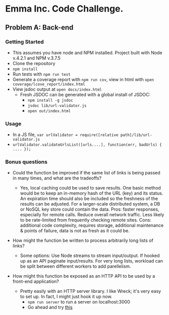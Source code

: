 # Emma Inc. Code Challenge.
## Problem A: Back-end
### Getting Started
+ This assumes you have node and NPM installed. Project built with Node v.4.2.1 and NPM v.3.7.5
+ Clone the repository
+ `npm install`
+ Run tests with `npm run test`
+ Generate a coverage report with `npm run cov`, view in html with `open coverage/lcove_report/index.html`
+ View jsdoc output at `open docs/index.html`
  + Fresh JSDOC can be generated with a global install of JSDOC: 
    + `npm install -g jsdoc`
    + `jsdoc lib/url-validator.js`
    + `open out/index.html`

### Usage
+ In a JS file, `var urlValidator = require([relative path]/lib/url-validator.js`
+ `urlValidator.validateUrlsList([urls....], function(err, badUrls) { .... });`

### Bonus questions
+ Could the function be improved if the same list of links is being passed in many times, and what are the tradeoffs?
  + Yes, local caching could be used to save results. One basic method would be to keep an in-memory hash of the URL (key) and its status. An expiration time should also be included so the freshness of the results can be adjusted. For a larger-scale distributed system, a DB or NoSQL key store could contain the data. Pros: faster responses, especially for remote calls. Reduce overall network traffic. Less likely to be rate-limited from frequently checking remote sites. Cons: additional code complexity, requires storage, additional maintenance & points of failure, data is not as fresh as it could be.
  
+ How might the function be written to process arbitrarily long lists of links?
  + Some options: Use Node streams to stream input/output. If hooked up as an API paginate input/results. For very long lists, workload can be split between different workers to add parellelism.
  
+ How might this function be exposed as an HTTP API to be used by a front-end application?
  + Pretty easily with an HTTP server library. I like Wreck; it's very easy to set up. In fact, I might just hook it up now.
    + `npm run server` to run a server on localhost:3000
    + Go ahead and try [this](http://localhost:3000/validateUrls?urls=%5B%22http%3A%2F%2Fwww.google.com%22%2C%20%22https%3A%2F%2Fwww.google.com%22%2C%20%22bla%22%2C%20%22http%3A%2F%2Fwww.google.com%2Fkjkj%22%5D)
